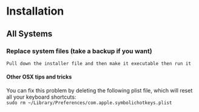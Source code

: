 # Installation
## All Systems
### Replace system files (take a backup if you want)

```
Pull down the installer file and then make it executable then run it 
```


#### Other OSX tips and tricks
You can fix this problem by deleting the following plist file, which will reset all your keyboard shortcuts:  
```sudo rm ~/Library/Preferences/com.apple.symbolichotkeys.plist```
